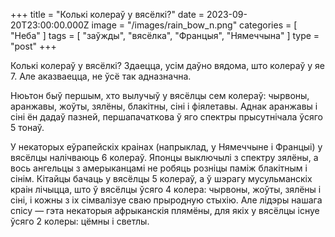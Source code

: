 +++
title = "Колькі колераў у вясёлкі?"
date = 2023-09-20T23:00:00.000Z
image = "/images/rain_bow_n.png"
categories = [ "Неба" ]
tags = [ "заўжды", "вясёлка", "Францыя", "Нямеччына" ]
type = "post"
+++

Колькі колераў у вясёлкі? Здаецца, усім даўно вядома, што колераў у яе 7. Але аказваецца, не ўсё так адназначна.

Нюьтон быў першым, хто вылучыў у вясёлцы сем колераў: чырвоны, аранжавы, жоўты, зялёны, блакітны, сіні і фіялетавы. Аднак аранжавы і сіні ён дадаў пазней, першапачаткова ў яго спектры прысутнічала ўсяго 5 тонаў.

У некаторых еўрапейскіх краінах (напрыклад, у Нямеччыне і Францыі) у вясёлцы налічваюць 6 колераў. Японцы выключылі з спектру зялёны, а вось ангельцы з амерыканцамі не робяць розніцы паміж блакітным і сінім. Кітайцы бачаць у вясёлцы 5 колераў, а ў шэрагу мусульманскіх краін лічыцца, што ў вясёлцы ўсяго 4 колера: чырвоны, жоўты, зялёны і сіні, і кожны з іх сімвалізуе сваю прыродную стыхію. Але лідэры нашага спісу — гэта некаторыя афрыканскія плямёны, для якіх у вясёлцы існуе ўсяго 2 колеры: цёмны і светлы.
